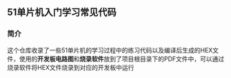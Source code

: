 ## 51单片机入门学习常见代码

### 简介

这个仓库收录了一些51单片机的学习过程中的练习代码以及编译后生成的HEX文件，使用的**开发板电路图**和**烧录软件**放到了项目根目录下的PDF文件中，可以通过烧录软件将HEX文件烧录到对应的开发板中运行

